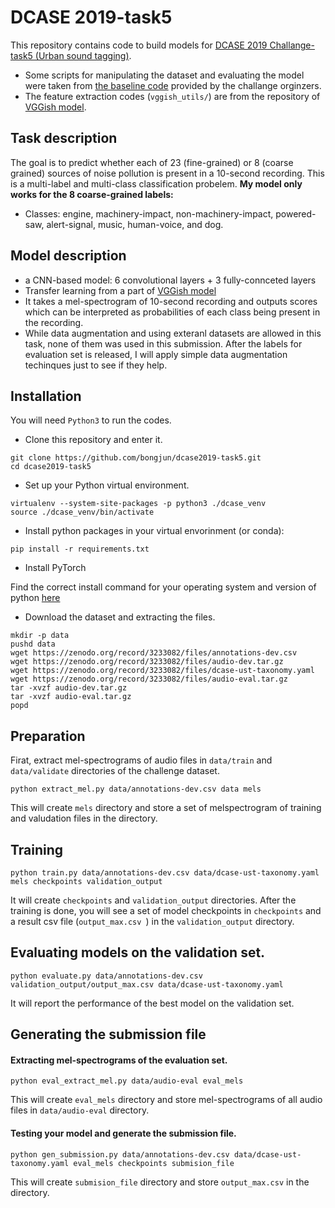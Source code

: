 # DCASE 2019-task5
This repository contains code to build models for [DCASE 2019 Challange-task5 (Urban sound tagging)](http://dcase.community/challenge2019/task-urban-sound-tagging).
* Some scripts for manipulating the dataset and evaluating the model were taken from [the baseline code](https://github.com/sonyc-project/urban-sound-tagging-baseline) provided by the challange orginzers.
* The feature extraction codes (`vggish_utils/`) are from the repository of [VGGish model](https://github.com/tensorflow/models/tree/master/research/audioset).

## Task description
The goal is to predict whether each of 23 (fine-grained) or 8 (coarse grained) sources of noise pollution is present in a 10-second recording. This is a multi-label and multi-class classification probelem. **My model only works for the 8 coarse-grained labels:**
* Classes: engine, machinery-impact, non-machinery-impact, powered-saw, alert-signal, music, human-voice, and dog.

## Model description
* a CNN-based model: 6 convolutional layers +  3 fully-connceted layers
* Transfer learning from a part of [VGGish model](https://github.com/tensorflow/models/tree/master/research/audioset)
* It takes a mel-spectrogram of 10-second recording and outputs scores which can be interpreted as probabilities of each class being present in the recording.
* While data augmentation and using exteranl datasets are allowed in this task, none of them was used in this submission. After the labels for evaluation set is released, I will apply simple data augmentation techinques just to see if they help.

## Installation
You will need `Python3` to run the codes.

* Clone this repository and enter it.

```shell
git clone https://github.com/bongjun/dcase2019-task5.git
cd dcase2019-task5
```
* Set up your Python virtual environment.

```
virtualenv --system-site-packages -p python3 ./dcase_venv
source ./dcase_venv/bin/activate
```

* Install python packages in your virtual envorinment (or conda):
```shell
pip install -r requirements.txt
```

* Install PyTorch

Find the correct install command for your operating system and version of python [here](https://pytorch.org/)

* Download the dataset and extracting the files.
```shell
mkdir -p data
pushd data
wget https://zenodo.org/record/3233082/files/annotations-dev.csv
wget https://zenodo.org/record/3233082/files/audio-dev.tar.gz
wget https://zenodo.org/record/3233082/files/dcase-ust-taxonomy.yaml
wget https://zenodo.org/record/3233082/files/audio-eval.tar.gz
tar -xvzf audio-dev.tar.gz
tar -xvzf audio-eval.tar.gz
popd
```

## Preparation
Firat, extract mel-spectrograms of audio files in `data/train` and `data/validate` directories of the challenge dataset.

```shell
python extract_mel.py data/annotations-dev.csv data mels
```
This will create `mels` directory and store a set of melspectrogram of training and valudation files in the directory.

## Training
```shell
python train.py data/annotations-dev.csv data/dcase-ust-taxonomy.yaml mels checkpoints validation_output
```
It will create `checkpoints` and `validation_output` directories. After the training is done, you will see a set of model checkpoints in `checkpoints` and a result csv file (`output_max.csv `) in the `validation_output` directory.

## Evaluating models on the validation set.
```shell
python evaluate.py data/annotations-dev.csv validation_output/output_max.csv data/dcase-ust-taxonomy.yaml
```

It will report the performance of the best model on the validation set.

## Generating the submission file

#### Extracting mel-spectrograms of the evaluation set.

```shell
python eval_extract_mel.py data/audio-eval eval_mels
```

This will create `eval_mels` directory and store mel-spectrograms of all audio files in `data/audio-eval` directory.

#### Testing your model and generate the submission file.
```shell
python gen_submission.py data/annotations-dev.csv data/dcase-ust-taxonomy.yaml eval_mels checkpoints submision_file
```
This will create `submision_file` directory and store `output_max.csv` in the directory.



